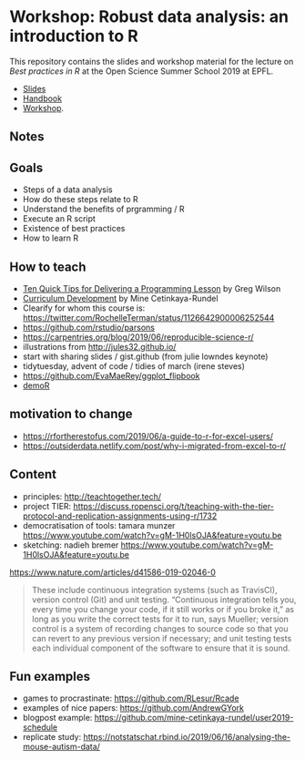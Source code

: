 # Workshop: Robust data analysis: an introduction to R

This repository contains the slides and workshop material for the lecture on _Best practices in R_ at the Open Science Summer School 2019 at EPFL. 

- [Slides](https://sinarueeger.github.io/robust-data-analysis-with-r/slides-robust-da.html#1) 
- [Handbook](https://sinarueeger.github.io/robust-data-analysis-with-r/)
- [Workshop](https://github.com/sinarueeger/robust-data-analysis-with-r/workshop).


## Notes

## Goals
<!--- identify desired results (1.)---> 

- Steps of a data analysis
- How do these steps relate to R
- Understand the benefits of prgramming / R
- Execute an R script
- Existence of best practices
- How to learn R

## How to teach
- [Ten Quick Tips for Delivering a Programming Lesson](http://third-bit.com/2019/06/15/10-quick-tips-for-delivering-a-programming-lesson.html) by Greg Wilson
- [Curriculum Development](https://twitter.com/dataandme/status/1140390752670965760) by Mine Cetinkaya-Rundel
- Clearify for whom this course is: https://twitter.com/RochelleTerman/status/1126642900006252544
- https://github.com/rstudio/parsons
- https://carpentries.org/blog/2019/06/reproducible-science-r/
- illustrations from http://jules32.github.io/
- start with sharing slides / gist.github (from julie lowndes keynote)
- tidytuesday, advent of code / tidies of march (irene steves)
- https://github.com/EvaMaeRey/ggplot_flipbook
- [demoR](https://github.com/kbodwin/demoR)

## motivation to change
- https://rfortherestofus.com/2019/06/a-guide-to-r-for-excel-users/
- https://outsiderdata.netlify.com/post/why-i-migrated-from-excel-to-r/

## Content
- principles: http://teachtogether.tech/
- project TIER: https://discuss.ropensci.org/t/teaching-with-the-tier-protocol-and-replication-assignments-using-r/1732
- democratisation of tools: tamara munzer https://www.youtube.com/watch?v=gM-1H0lsOJA&feature=youtu.be
- sketching: nadieh bremer https://www.youtube.com/watch?v=gM-1H0lsOJA&feature=youtu.be


https://www.nature.com/articles/d41586-019-02046-0
> These include continuous integration systems (such as TravisCI), version control (Git) and unit testing. “Continuous integration tells you, every time you change your code, if it still works or if you broke it,” as long as you write the correct tests for it to run, says Mueller; version control is a system of recording changes to source code so that you can revert to any previous version if necessary; and unit testing tests each individual component of the software to ensure that it is sound. 


## Fun examples
- games to procrastinate: https://github.com/RLesur/Rcade
- examples of nice papers: https://github.com/AndrewGYork
- blogpost example: https://github.com/mine-cetinkaya-rundel/user2019-schedule
- replicate study: https://notstatschat.rbind.io/2019/06/16/analysing-the-mouse-autism-data/


